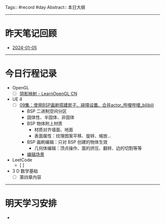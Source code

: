 Tags:: #record #day 
Abstract:: 本日大纲

---

# 昨天笔记回顾

- [2024-01-05](2024-01-05.md)

---
# 今日行程记录

- OpenGL
	- [ ] [阴影映射 - LearnOpenGL CN](https://learnopengl-cn.github.io/05%20Advanced%20Lighting/03%20Shadows/01%20Shadow%20Mapping/)
- UE 4
	- [ ] [09集：使用BSP画刷搭建房子、碰撞设置、合并actor\_哔哩哔哩\_bilibili](https://www.bilibili.com/video/BV1C54y1R7co?t=2.6&p=12)
		- BSP 二进制空间分区
		- 固体性、半固体、非固体
		- BSP 物体附上材质
			- 材质对齐墙面、地面
			- 表面属性：纹理图案平移、旋转、缩放...
		- BSP 画刷编辑：只对 BSP 创建的物体生效
			- 几何体编辑：顶点操作、面的挤压、翻转、边的切割等等
		- [编辑场景](https://www.bilibili.com/video/BV1C54y1R7co?t=1204.1&p=12)
- LeetCode
	- [ ] 
- 3 D 数学基础
	- [ ] 第四章内容
---
# 明天学习安排

- 


